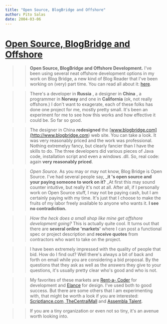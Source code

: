 ```yaml
---
title: "Open Source, BlogBridge and Offshore"
author: Pito Salas
date: 2004-03-06
---
```

# [Open Source, BlogBridge and Offshore](None)



>>

>> **Open Source, BlogBridge and Offshore Development.** I've been using
several neat offshore development options in my work on Blog Bridge, a new
kind of Blog Reader that I've been working on (very) part time. You can read
all about it: [here](<http://www.blogbridge.com/>).

>>

>>  
>
>>

>> There's a developer in **Russia** , a designer in **China** , a programmer
in **Norway** and one in **California** (ok, not really offshore.) I don't
want to exagerate, each of these folks has done one project for me, mostly
pretty small. It's been an experiment for me to see how this works and how
effective it could be. So far so good.

>>

>>  
>
>>

>> The designer in China **redesigned** the
[www.blogbridge.com](<http://www.blogbridge.com>) web site. You can take a
look. It was very reasonably priced and the work was professional. Nothing
extremelyy fancy, but clearly fancier than I have the skills to do. The three
developers did various pieces of Java code, installation script and even a
windows .dll. So, real code: again **very reasonably priced**.

>>

>>  
>
>>

>>  _Open Source._ As you may or may not know, Blog Bridge is Open Source.
I've had several people say, _**it 's open source and your paying someone to
work on it?** _At first this may sound counter intuitive, but really it's not
at all. After all, if I personally work on Open Source stuff, I may not be
paying cash, but I am certainly paying with my time. It's just that I choose
to make the fruits of my labor freely available to anyone who wants it. **I
see no contradiction.**

>>

>>  
>
>>

>>  _How the heck does a small shop like mine get offshore development going?_
This is actually quite cool. It turns out that there are **several online
'markets'** where I can post a functional spec or project description and
**receive quotes** from contractors who want to take on the project.

>>

>>  
>
>>

>> I have been extremely impressed with the quality of people that bid. How do
I find out? Well there's always a bit of back and forth on email while you are
considering a bid proposal. By the questions that they ask as well as the
answers they give to your questions, it's usually pretty clear who's good and
who is not.

>>

>>  
>
>>

>> My favorites of these markets are [Rent-a-
Coder](<http://www.rentacoder.com/RentACoder/default.asp>) for development and
[Elance](<http://www.elance.com>) for design. I've used both to good success.
But there are some others that I am experimenting with, that might be worth a
look if you are interested: [Scriptlance.com](<http://www.scriptlance.com>),[
TheCentralMall](<http://www.TheCentralMall.com>) and [Assembla
Talent](<http://talent.assembla.com>).

>>

>>  
>
>>

>> If you are a tiny organization or even not so tiny, it's an avenue worth
looking into.

>>

>>  
>
>>

>>  


